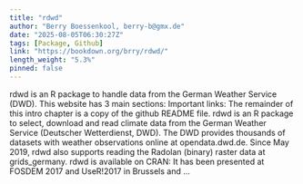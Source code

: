 ```yaml
---
title: "rdwd"
author: "Berry Boessenkool, berry-b@gmx.de"
date: "2025-08-05T06:30:27Z"
tags: [Package, Github]
link: "https://bookdown.org/brry/rdwd/"
length_weight: "5.3%"
pinned: false
---
```


rdwd is an R package to handle data from the German Weather Service (DWD). This website has 3 main sections: Important links: The remainder of this intro chapter is a copy of the github README file. rdwd is an R package to select, download and read climate data from the
German Weather Service (Deutscher Wetterdienst, DWD).
The DWD provides thousands of datasets with weather observations online at
opendata.dwd.de.
Since May 2019, rdwd also supports reading the Radolan (binary) raster data at
grids_germany. rdwd is available on CRAN: It has been presented at FOSDEM 2017
and UseR!2017 in Brussels and  ...
